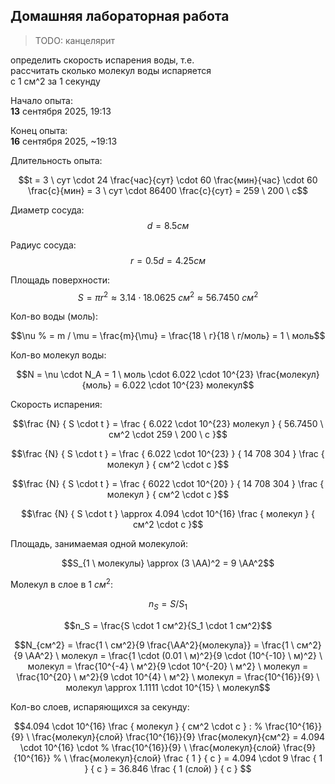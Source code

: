 Домашняя лабораторная работа
---

> TODO: канцелярит

определить скорость испарения воды, т.е.  
рассчитать сколько молекул воды испаряется  
с 1 см^2 за 1 секунду

Начало опыта:  
__13__ сентября 2025, 19:13

Конец опыта:  
__16__ сентября 2025, ~19:13

Длительность опыта:

```math
t
= 3 \ сут
  \cdot 24 \frac{час}{сут}
  \cdot 60 \frac{мин}{час}
  \cdot 60 \frac{с}{мин}

= 3 \ сут
  \cdot 86400 \frac{с}{сут}

= 259 \ 200 \ с
```

Диаметр сосуда:
$$d = 8.5 см$$

Радиус сосуда:
$$r = 0.5d = 4.25 см$$

Площадь поверхности:
$$S=\pi r^2 \approx 3.14 \cdot 18.0625 \ см^2 \approx 56.7450 \ см^2$$

<!-- 56.745017305465640369731496110486 -->

<!-- Масса воды:
$$m = \mu \cdot \nu = 18 \frac{г}{моль} \cdot 1 \ моль = 18 \ г$$ -->

Кол-во воды (моль):
```math
\nu
% = m / \mu
= \frac{m}{\mu}
= \frac{18 \ г}{18 \ г/моль}
= 1 \ моль
```

Кол-во молекул воды:
```math
N
= \nu \cdot N_A
= 1 \ моль \cdot 6.022 \cdot 10^{23} \frac{молекул}{моль}
= 6.022 \cdot 10^{23} молекул
```

Скорость испарения:
```math
\frac {N} {
    S \cdot t
}

=
\frac {
    6.022 \cdot 10^{23} молекул
} {
    56.7450 \ см^2
    \cdot 259 \ 200 \ с
}
```

```math
\frac {N} {
    S \cdot t
}

=
\frac {
  6.022 \cdot 10^{23}
} {
  14 708 304
}

\frac {
  молекул
} {
  см^2 \cdot с
}
```

```math
\frac {N} {
    S \cdot t
}

=
\frac {
  6022 \cdot 10^{20}
} {
  14 708 304
}

\frac {
  молекул
} {
  см^2 \cdot с
}
```

<!-- % % 40 942 857 857 710 855 038.079169427012 -->
<!-- % 40 942 857 857 710 855.038079169427012 -->

```math
\frac {N} {
    S \cdot t
}

\approx
4.094 \cdot 10^{16}
\frac {
  молекул
} {
  см^2 \cdot с
}
```

Площадь, занимаемая одной молекулой:
```math
S_{1 \ молекулы} \approx (3 \AA)^2 = 9 \AA^2
```

<!-- Молекул в $1 \ см^2$: -->
Молекул в слое в $1 \ см^2$:

```math
n_S = S / S_1
```

<!-- $$
S / см^2 \cdot 1 см^2 = S
$$ -->

```math
n_S = \frac{S \cdot 1 см^2}{S_1 \cdot 1 см^2}
```

```math
N_{см^2}
= \frac{1 \ см^2}{9 \frac{\AA^2}{молекула}}
= \frac{1 \ см^2}{9 \AA^2} \ молекул
= \frac{1 \cdot (0.01 \ м)^2}{9 \cdot (10^{-10} \ м)^2} \ молекул
= \frac{10^{-4} \ м^2}{9 \cdot 10^{-20} \ м^2} \ молекул
= \frac{10^{20} \ м^2}{9 \cdot 10^{4} \ м^2} \ молекул
= \frac{10^{16}}{9} \ молекул
\approx 1.1111 \cdot 10^{15} \ молекул
```

Кол-во слоев, испаряющихся за секунду:

```math
4.094 \cdot 10^{16}
\frac {
  молекул
} {
  см^2 \cdot с
}
:
% \frac{10^{16}}{9} \ \frac{молекул}{слой}
\frac{10^{16}}{9} \frac{молекул}{см^2}

=

4.094 \cdot 10^{16}
\cdot
% \frac{10^{16}}{9} \ \frac{молекул}{слой}
\frac{9}{10^{16}} % \ \frac{молекул}{слой}

\frac {
  1
} {
  с
}

=

4.094 \cdot 9
\frac {
  1
} {
  с
}

= 36.846
\frac {
  1 (слой)
} {
  с
}

```